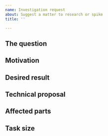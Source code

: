 ```yaml
---
name: Investigation request
about: Suggest a matter to research or spike
title: ''

---
```


<!-- Provide a short summary of this feature in the title above -->

## The question
<!--- What do you want to know? -->

## Motivation
<!--- Why is this important or interesting? -->

## Desired result
<!--- What kind of artifact(s) should this produce? For example: written report, decision, PoC software -->
<!--- If the result should be implemented and added to the codebase, note it here -->

<!--- The following parts should be filled by a developer when grooming the ticket -->

## Technical proposal
<!-- Describe proposed changes -->
<!-- If there are multiple possibilities, describe all of them -->

## Affected parts
<!-- Which repositories, features, endpoints, database tables, files or functions would be affected by this change -->
<!-- Choose the granularity that makes the most sense -->

## Task size
<!-- Trivial | Small | Normal | Big | Enormous -->
<!-- Consider difficulty, time required, probability of failure and results of failure -->
